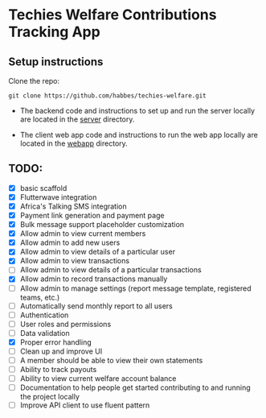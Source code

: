 # Techies Welfare Contributions Tracking App

## Setup instructions

Clone the repo:

```
git clone https://github.com/habbes/techies-welfare.git
```

- The backend code and instructions to set up and run the server locally
are located in the [server](./server) directory.

- The client web app code and instructions to run the web app locally are located
in the [webapp](./webapp) directory.

## TODO:

- [x] basic scaffold
- [x] Flutterwave integration
- [x] Africa's Talking SMS integration
- [x] Payment link generation and payment page
- [x] Bulk message support placeholder customization
- [x] Allow admin to view current members
- [x] Allow admin to add new users
- [x] Allow admin to view details of a particular user
- [x] Allow admin to view transactions
- [ ] Allow admin to view details of a particular transactions
- [x] Allow admin to record transactions manually
- [ ] Allow admin to manage settings (report message template, registered teams, etc.)
- [ ] Automatically send monthly report to all users
- [ ] Authentication
- [ ] User roles and permissions
- [ ] Data validation
- [x] Proper error handling
- [ ] Clean up and improve UI
- [ ] A member should be able to view their own statements
- [ ] Ability to track payouts
- [ ] Ability to view current welfare account balance
- [ ] Documentation to help people get started contributing to and running the project locally
- [ ] Improve API client to use fluent pattern
